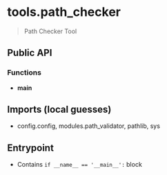 # tools.path_checker

> Path Checker Tool

## Public API


### Functions
- **main**

## Imports (local guesses)
- config.config, modules.path_validator, pathlib, sys

## Entrypoint
- Contains `if __name__ == '__main__':` block